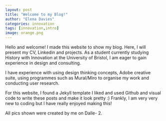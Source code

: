 ```yaml
---
layout: post
title: "Welcome to my Blog!"
author: "Elena Davies"
categories: innovation
tags: [innovation,intro]
image: orange.png 
---
```


Hello and welcome! I made this website to show my blog. Here, I will present my CV, Linkedin and projects. As a student currently studying History with Innovation at the University of Bristol, I am eager to gain experience in design and consulting.

I have experience with using design thinking concepts, Adobe creative suite, using programmes such as Mural/Miro to organise my work and conducting user research.

For this website, I found a Jekyll template I liked and used Github and visual code to write these posts and make it look pretty :) 
Frankly, I am very very new to coding but I have really enjoyed making this!

All pics shown were created by me on Dalle- 2.